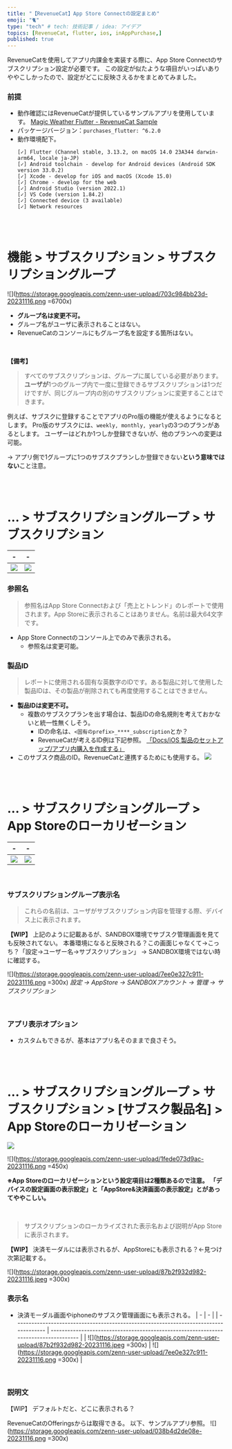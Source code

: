 ```yaml
---
title: "【RevenueCat】App Store Connectの設定まとめ"
emoji: "🐈"
type: "tech" # tech: 技術記事 / idea: アイデア
topics: [RevenueCat, flutter, ios, inAppPurchase,]
published: true
---
```

RevenueCatを使用してアプリ内課金を実装する際に、App Store Connectのサブスクリプション設定が必要です。
この設定が似たような項目がいっぱいありややこしかったので、設定がどこに反映さえるかをまとめてみました。

### 前提
- 動作確認にはRevenueCatが提供しているサンプルアプリを使用しています。
  [Magic Weather Flutter - RevenueCat Sample](https://github.com/RevenueCat/purchases-flutter/tree/main/revenuecat_examples/MagicWeather)
- パッケージバージョン：`purchases_flutter: ^6.2.0`
- 動作環境配下。
    ```txt: flutter doctor
    [✓] Flutter (Channel stable, 3.13.2, on macOS 14.0 23A344 darwin-arm64, locale ja-JP)
    [✓] Android toolchain - develop for Android devices (Android SDK version 33.0.2)
    [✓] Xcode - develop for iOS and macOS (Xcode 15.0)
    [✓] Chrome - develop for the web
    [✓] Android Studio (version 2022.1)
    [✓] VS Code (version 1.84.2)
    [✓] Connected device (3 available)
    [✓] Network resources
    ```

<br>
<br>

# 機能 > サブスクリプション > サブスクリプショングループ
![](https://storage.googleapis.com/zenn-user-upload/703c984bb23d-20231116.png =6700x)

- **グループ名は変更不可。**
- グループ名がユーザに表示されることはない。
- RevenueCatのコンソールにもグループ名を設定する箇所はない。

<br>

**【備考】**
> すべてのサブスクリプションは、グループに属している必要があります。
> **ユーザが**1つのグループ内で一度に登録できるサブスクリプションは1つだけですが、同じグループ内の別のサブスクリプションに変更することはできます。

例えば、サブスクに登録することでアプリのPro版の機能が使えるようになるとします。
Pro版のサブスクには、`weekly, monthly, yearly`の3つのプランがあるとします。
ユーザーはどれか1つしか登録できないが、他のプランへの変更は可能。

→ アプリ側で1グループに1つのサブスクプランしか登録できない**という意味ではない**こと注意。

<br>
<br>

# ... > サブスクリプショングループ > サブスクリプション
| -                                                                              | -                                                                              |
| ------------------------------------------------------------------------------ | ------------------------------------------------------------------------------ |
| ![](https://storage.googleapis.com/zenn-user-upload/dd4250a0af63-20231116.png) | ![](https://storage.googleapis.com/zenn-user-upload/c0a1caac15b9-20231116.png) |

### 参照名
> 参照名はApp Store Connectおよび「売上とトレンド」のレポートで使用されます。App Storeに表示されることはありません。名前は最大64文字です。

- App Store Connectのコンソール上でのみで表示される。
  - 参照名は変更可能。

### 製品ID
> レポートに使用される固有な英数字のIDです。ある製品に対して使用した製品IDは、その製品が削除されても再度使用することはできません。

- **製品IDは変更不可。**
  - 複数のサブスクプランを出す場合は、製品IDの命名規則を考えておかないと統一性無くしそう。
    - IDの命名は、`<固有のprefix>_****_subscription`とか？   
    - RevenueCatが考えるID例は下記参照。
    [「Docs/iOS 製品のセットアップ/アプリ内購入を作成する」](https://www.revenuecat.com/docs/ios-products#create-an-in-app-purchase)
- このサブスク商品のID。RevenueCatと連携するためにも使用する。
  ![](https://storage.googleapis.com/zenn-user-upload/66aee071bfa4-20231115.png)


<br>
<br>

# ... > サブスクリプショングループ > App Storeのローカリゼーション
| -                                                                              | -                                                                              |
| ------------------------------------------------------------------------------ | ------------------------------------------------------------------------------ |
| ![](https://storage.googleapis.com/zenn-user-upload/9d6ad9c98c25-20231116.png) | ![](https://storage.googleapis.com/zenn-user-upload/6554d3874cb7-20231116.png) |

<br>

### サブスクリプショングループ表示名
> これらの名前は、ユーザがサブスクリプション内容を管理する際、デバイス上に表示されます。

**【WIP】**
上記のように記載あるが、SANDBOX環境でサブスク管理画面を見ても反映されてない。
本番環境になると反映される？この画面じゃなくて→こっち？「設定→ユーザー名→サブスクリプション」
→ SANDBOX環境ではない時に確認する。

![](https://storage.googleapis.com/zenn-user-upload/7ee0e327c911-20231116.png =300x)
*設定 → AppStore → SANDBOXアカウント → 管理 → サブスクリプション*

<br>

### アプリ表示オプション
- カスタムもできるが、基本はアプリ名そのままで良さそう。


<br>
<br>

# ... > サブスクリプショングループ > サブスクリプション > [サブスク製品名] > App Storeのローカリゼーション
![](https://storage.googleapis.com/zenn-user-upload/b8e5b52a622f-20231116.png)

![](https://storage.googleapis.com/zenn-user-upload/1fede073d9ac-20231116.png =450x)
<br>

**※App Storeのローカリゼーションという設定項目は2種類あるので注意。**
**「デバイスの設定画面の表示設定」と「AppStore&決済画面の表示設定」とがあってややこしい。**

<br>

> サブスクリプションのローカライズされた表示名および説明がApp Storeに表示されます。

**【WIP】**
決済モーダルには表示されるが、AppStoreにも表示される？←見つけ次第記載する。

![](https://storage.googleapis.com/zenn-user-upload/87b2f932d982-20231116.jpeg =300x)

### 表示名
- 決済モーダル画面やiphoneのサブスク管理画面にも表示される。
  | -                                                                                     | -                                                                                    |
  | ------------------------------------------------------------------------------------- | ------------------------------------------------------------------------------------ |
  | ![](https://storage.googleapis.com/zenn-user-upload/87b2f932d982-20231116.jpeg =300x) | ![](https://storage.googleapis.com/zenn-user-upload/7ee0e327c911-20231116.png =300x) |

  <br>

### 説明文
【WIP】
デフォルトだと、どこに表示される？

RevenueCatのOfferingsからは取得できる。
以下、サンプルアプリ参照。
![](https://storage.googleapis.com/zenn-user-upload/038b4d2de08e-20231116.png =300x)